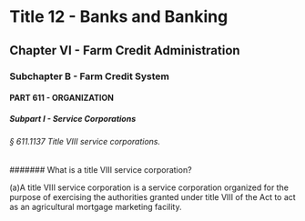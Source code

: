 
# Title 12 - Banks and Banking
## Chapter VI - Farm Credit Administration
### Subchapter B - Farm Credit System
#### PART 611 - ORGANIZATION
##### Subpart I - Service Corporations
###### § 611.1137 Title VIII service corporations.
####### What is a title VIII service corporation?

(a)A title VIII service corporation is a service corporation organized for the purpose of exercising the authorities granted under title VIII of the Act to act as an agricultural mortgage marketing facility.
